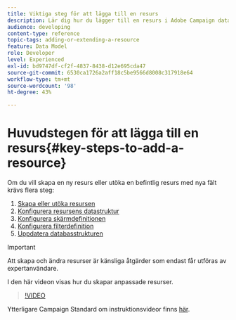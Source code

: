 ```yaml
---
title: Viktiga steg för att lägga till en resurs
description: Lär dig hur du lägger till en resurs i Adobe Campaign datamodell här.
audience: developing
content-type: reference
topic-tags: adding-or-extending-a-resource
feature: Data Model
role: Developer
level: Experienced
exl-id: bd9747df-cf2f-4837-8438-d12e695cda47
source-git-commit: 6530ca1726a2aff18c5be9566d8008c317918e64
workflow-type: tm+mt
source-wordcount: '98'
ht-degree: 43%

---
```


# Huvudstegen för att lägga till en resurs{#key-steps-to-add-a-resource}

Om du vill skapa en ny resurs eller utöka en befintlig resurs med nya fält krävs flera steg:

1. [Skapa eller utöka resursen](../../developing/using/creating-or-extending-the-resource.md)
1. [Konfigurera resursens datastruktur](../../developing/using/configuring-the-resource-s-data-structure.md)
1. [Konfigurera skärmdefinitionen](../../developing/using/configuring-the-screen-definition.md)
1. [Konfigurera filterdefinition](../../developing/using/configuring-filter-definition.md)
1. [Uppdatera databasstrukturen](../../developing/using/updating-the-database-structure.md)

>[!IMPORTANT]
>
>Att skapa och ändra resurser är känsliga åtgärder som endast får utföras av expertanvändare.

I den här videon visas hur du skapar anpassade resurser.

>[!VIDEO](https://video.tv.adobe.com/v/27715?quality=9&captions=eng)

Ytterligare Campaign Standard om instruktionsvideor finns [här](https://experienceleague.adobe.com/docs/campaign-standard-learn/tutorials/overview.html?lang=sv).
